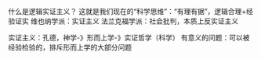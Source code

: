 什么是逻辑实证主义？
这就是我们现在的“科学思维”：“有理有据”，逻辑合理+经验证实
维也纳学派：实证主义
法兰克福学派：社会批判，本质上反实证主义

实证主义：孔德，神学-》形而上学-》实证哲学（科学）
有意义的问题：可以被经验检验的，排斥形而上学的大部分问题